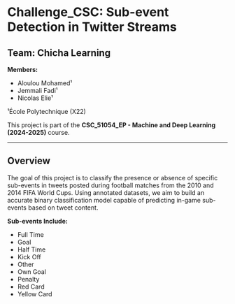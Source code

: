 # Challenge_CSC: Sub-event Detection in Twitter Streams

## Team: Chicha Learning  
**Members:**  
- Aloulou Mohamed¹  
- Jemmali Fadi¹  
- Nicolas Elie¹  

¹École Polytechnique (X22)

This project is part of the **CSC_51054_EP - Machine and Deep Learning (2024-2025)** course.

---

## Overview

The goal of this project is to classify the presence or absence of specific sub-events in tweets posted during football matches from the 2010 and 2014 FIFA World Cups. Using annotated datasets, we aim to build an accurate binary classification model capable of predicting in-game sub-events based on tweet content.

**Sub-events Include:**
- Full Time
- Goal
- Half Time
- Kick Off
- Other
- Own Goal
- Penalty
- Red Card
- Yellow Card

